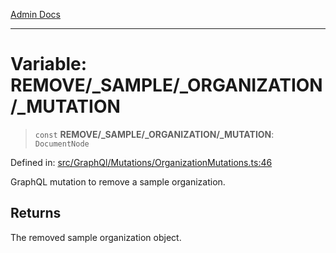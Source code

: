 [Admin Docs](/)

***

# Variable: REMOVE/_SAMPLE/_ORGANIZATION/_MUTATION

> `const` **REMOVE/_SAMPLE/_ORGANIZATION/_MUTATION**: `DocumentNode`

Defined in: [src/GraphQl/Mutations/OrganizationMutations.ts:46](https://github.com/PalisadoesFoundation/talawa-admin/blob/main/src/GraphQl/Mutations/OrganizationMutations.ts#L46)

GraphQL mutation to remove a sample organization.

## Returns

The removed sample organization object.
